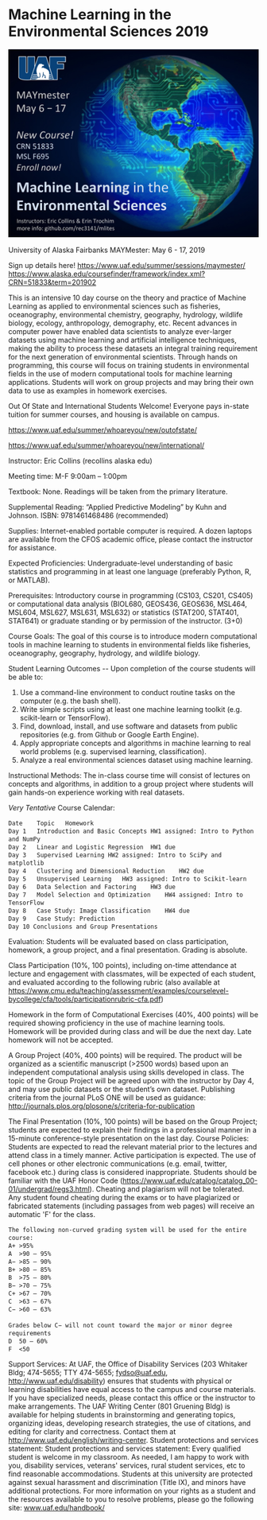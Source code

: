 # Machine Learning in the Environmental Sciences 2019

![Machine Learning](MLITES-poster.jpg "Machine Learning")

University of Alaska Fairbanks MAYMester: May 6 - 17, 2019

Sign up details here!
https://www.uaf.edu/summer/sessions/maymester/
https://www.alaska.edu/coursefinder/framework/index.xml?CRN=51833&term=201902

This is an intensive 10 day course on the theory and practice of Machine Learning as applied to environmental sciences such as fisheries, oceanography, environmental chemistry, geography, hydrology, wildlife biology, ecology, anthropology, demography, etc. Recent advances in computer power have enabled data scientists to analyze ever-larger datasets using machine learning and artificial intelligence techniques, making the ability to process these datasets an integral training requirement for the next generation of environmental scientists. Through hands on programming, this course will focus on training students in environmental fields in the use of modern computational tools for machine learning applications. Students will work on group projects and may bring their own data to use as examples in homework exercises.

Out Of State and International Students Welcome! Everyone pays in-state tuition for summer courses, and housing is available on campus.

https://www.uaf.edu/summer/whoareyou/new/outofstate/

https://www.uaf.edu/summer/whoareyou/new/international/


Instructor: Eric Collins (recollins alaska edu)

Meeting time: M-F 9:00am – 1:00pm

Textbook: None. Readings will be taken from the primary literature.

Supplemental Reading:
“Applied Predictive Modeling” by Kuhn and Johnson. ISBN: 9781461468486 (recommended)

Supplies: Internet-enabled portable computer is required. A dozen laptops are available from the CFOS academic office, please contact the instructor for assistance.

Expected Proficiencies: Undergraduate-level understanding of basic statistics and programming in at least one language (preferably Python, R, or MATLAB).

Prerequisites: Introductory course in programming (CS103, CS201, CS405) or computational data analysis (BIOL680,  GEOS436, GEOS636, MSL464, MSL604, MSL627, MSL631, MSL632) or statistics (STAT200, STAT401, STAT641) or graduate standing or by permission of the instructor. (3+0)

Course Goals: The goal of this course is to introduce modern computational tools in machine learning to students in environmental fields like fisheries, oceanography, geography, hydrology, and wildlife biology.

Student Learning Outcomes -- Upon completion of the course students will be able to:

1.	Use a command-line environment to conduct routine tasks on the computer (e.g. the bash shell).
2.	Write simple scripts using at least one machine learning toolkit (e.g. scikit-learn or TensorFlow).
3.	Find, download, install, and use software and datasets from public repositories (e.g. from Github or Google Earth Engine).
4.	Apply appropriate concepts and algorithms in machine learning to real world problems (e.g. supervised learning, classification).
5.	Analyze a real environmental sciences dataset using machine learning.

Instructional Methods: The in-class course time will consist of lectures on concepts and algorithms, in addition to a group project where students will gain hands-on experience working with real datasets.

*Very Tentative* Course Calendar:

```
Date	Topic	Homework
Day 1	Introduction and Basic Concepts	HW1 assigned: Intro to Python and NumPy 
Day 2	Linear and Logistic Regression	HW1 due
Day 3	Supervised Learning	HW2 assigned: Intro to SciPy and matplotlib
Day 4	Clustering and Dimensional Reduction	HW2 due
Day 5	Unsupervised Learning	HW3 assigned: Intro to Scikit-learn
Day 6	Data Selection and Factoring 	HW3 due
Day 7	Model Selection and Optimization	HW4 assigned: Intro to TensorFlow
Day 8	Case Study: Image Classification	HW4 due
Day 9	Case Study: Prediction	
Day 10 Conclusions and Group Presentations	
```

Evaluation: Students will be evaluated based on class participation, homework, a group project, and a final presentation. Grading is absolute.

Class Participation (10%, 100 points), including on-time attendance at lecture and engagement with classmates, will be expected of each student, and evaluated according to the following rubric (also available at https://www.cmu.edu/teaching/assessment/examples/courselevel-bycollege/cfa/tools/participationrubric-cfa.pdf)
 
Homework in the form of Computational Exercises (40%, 400 points) will be required showing proficiency in the use of machine learning tools. Homework will be provided during class and will be due the next day. Late homework will not be accepted.

A Group Project (40%, 400 points) will be required. The product will be organized as a scientific manuscript (>2500 words) based upon an independent computational analysis using skills developed in class. The topic of the Group Project will be agreed upon with the instructor by Day 4, and may use public datasets or the student’s own dataset. Publishing criteria from the journal PLoS ONE will be used as guidance: http://journals.plos.org/plosone/s/criteria-for-publication

The Final Presentation (10%, 100 points) will be based on the Group Project; students are expected to explain their findings in a professional manner in a 15-minute conference-style presentation on the last day.
Course Policies: Students are expected to read the relevant material prior to the lectures and attend class in a timely manner. Active participation is expected. The use of cell phones or other electronic communications (e.g. email, twitter, facebook etc.) during class is considered inappropriate. Students should be familiar with the UAF Honor Code (https://www.uaf.edu/catalog/catalog_00-01/undergrad/regs3.html). Cheating and plagiarism will not be tolerated. Any student found cheating during the exams or to have plagiarized or fabricated statements (including passages from web pages) will receive an automatic 'F' for the class.

```
The following non-curved grading system will be used for the entire course: 
A+ >95%
A  >90 – 95%
A− >85 – 90%
B+ >80 – 85%
B  >75 – 80%
B− >70 – 75%
C+ >67 – 70%
C  >63 – 67%
C− >60 – 63%

Grades below C− will not count toward the major or minor degree requirements
D  50 – 60% 
F  <50
```

Support Services: At UAF, the Office of Disability Services (203 Whitaker Bldg; 474-5655; TTY 474-5655; fydso@uaf.edu, http://www.uaf.edu/disability) ensures that students with physical or learning disabilities have equal access to the campus and course materials. If you have specialized needs, please contact this office or the instructor to make arrangements. The UAF Writing Center (801 Gruening Bldg) is available for helping students in brainstorming and generating topics, organizing ideas, developing research strategies, the use of citations, and editing for clarity and correctness. Contact them at http://www.uaf.edu/english/writing-center.
Student protections and services statement: Student protections and services statement: Every qualified student is welcome in my classroom. As needed, I am happy to work with you, disability services, veterans' services, rural student services, etc to find reasonable accommodations. Students at this university are protected against sexual harassment and discrimination (Title IX), and minors have additional protections. For more information on your rights as a student and the resources available to you to resolve problems, please go the following site: www.uaf.edu/handbook/

